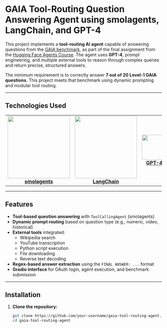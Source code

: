 # GAIA Tool-Routing Question Answering Agent using smolagents, LangChain, and GPT-4

This project implements a **tool-routing AI agent** capable of answering questions from the [GAIA benchmark](https://huggingface.co/learn/agents-course/en/unit4/what-is-gaia), as part of the final assignment from the [Hugging Face Agents Course](https://huggingface.co/learn/agents-course/en/unit4/hands-on). The agent uses **GPT-4**, prompt engineering, and multiple external tools to reason through complex queries and return precise, structured answers.

The minimum requirement is to correctly answer **7 out of 20 Level-1 GAIA questions**. This project meets that benchmark using dynamic prompting and modular tool routing.

---

## Technologies Used

<table>
  <tr>
    <td align="center">
      <img src="https://huggingface.co/datasets/huggingface/documentation-images/resolve/main/smolagents/smolagents.png" width="200"/><br>
      <b><a href="https://github.com/huggingface/smolagents">smolagents</a></b>
    </td>
    <td align="center">
      <img src="https://raw.githubusercontent.com/langchain-ai/.github/main/profile/logo-dark.svg" width="200"/><br>
      <b><a href="https://www.langchain.com/">LangChain</a></b>
    </td>
    <td align="center">
      <img src="(https://custom.typingmind.com/tools/model-icons/gpt-4)" width="80"/><br>
      <b><a href="https://openai.com/gpt-4">GPT-4</a></b>
    </td>
  </tr>
</table>


---

## Features

- **Tool-based question answering** with `ToolCallingAgent` (smolagents)
- **Dynamic prompt routing** based on question type (e.g., numeric, video, historical)
- **External tools** integrated:
  - Wikipedia search
  - YouTube transcription
  - Python script execution
  - File downloading
  - Reverse text decoding
- **Regex-based answer extraction** using the `FINAL ANSWER: ...` format
- **Gradio interface** for OAuth login, agent execution, and benchmark submission

---

## Installation

1. **Clone the repository:**
   ```bash
   git clone https://github.com/your-username/gaia-tool-routing-agent.git
   cd gaia-tool-routing-agent
